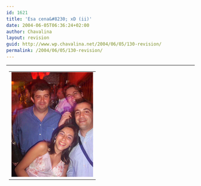 ```yaml
---
id: 1621
title: 'Esa cena&#8230; xD (ii)'
date: 2004-06-05T06:36:24+02:00
author: Chavalina
layout: revision
guid: http://www.wp.chavalina.net/2004/06/05/130-revision/
permalink: /2004/06/05/130-revision/
---
```

<table width="100%" border="0" cellpadding="0" cellspacing="0">
  <tr>
    <td>
      <table border="0" cellspacing="5" cellpadding="10" width="1" align="left">
        <tr>
          <td>
            <a href="imagenes/fotos/cenagestion2.JPG" target="blank_"><img src="/imagenes/fotos/thumbs/cenagestion2.jpg" width="218" height="280" border="0" /></a>
          </td>
        </tr>
      </table>
      
      <p>
        Bueno, creo que por ahora esto ser&aacute; lo &uacute;nico que ver&eacute;is de la cena de mi promoci&oacute;n, desde luego que hay m&aacute;s fotos perooo&#8230;. que luego esto lo ve mi ex-jefe (Juan Carlos ll&aacute;mame en septiembre <img src="/imagenes/emoticonos/gafas.gif" alt="emo gafas" width="16" height="16" />)
      </p>
      
      <p>
        La de la cena fue una noche un poco extra&ntilde;a para m&iacute;, la verdad es que lo pas&eacute; muy bien pero no deja de ser chocante ver como gente que en clase act&uacute;a como si no existieras de pronto se vuelven la alegr&iacute;a de la huerta y parece que te conocen de toda la vida. Como dec&iacute;an hace tiempo en "El Jueves", el aprecio que se tiene a una persona es directamente proporcional a las copas que llevas encima, pero no deja de ser gracioso, sobre todo cuando son los profesores los que se desinhiben (y eso que este a&ntilde;o no tuvimos, por desgracia, a cierto profesor de programaci&oacute;n, que me han dicho que es todo un show en las cenas)
      </p>
      
      <p>
        Pese a esto y otras cosas raras (como el aburrido botelleo <span class="alguien">sin m&uacute;sica</span>) la verdad es que me da pena pensar que no vamos a volver a hacer ninguna m&aacute;s, casi nadie har&aacute; la ingenier&iacute;a superior y de los que la hagamos veremos si alguno llega a graduarse. Muy deprisa pasa el tiempo y en septiembre tendr&eacute; que volver a empezar un ciclo de estudios, pero ya no ser&aacute; lo mismo. Habr&aacute; m&aacute;s responsabilidades, el trabajo no ser&aacute; algo ocasional y tendr&eacute; que decidir sobre mi futuro. Uuuu, que mal rollo. Yo creo que me quiero quedar en estudiante.
      </p>
    </td>
  </tr>
</table>